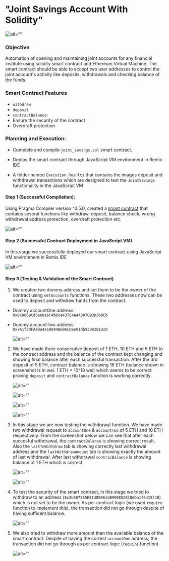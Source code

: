 # "Joint Savings Account With Solidity"

![alt=“”](Execution_Results/savings_account.jpeg)

### Objective

Automation of opening and maintaining joint accounts for any financial institute using solidity smart contract and Ethereum Virtual Machine. The smart contract should be able to accept two user addresses to control the joint account's activity like deposits, withdrawals and checking balance of the funds.

### Smart Contract Features
* `withdraw` 
* `deposit` 
* `contractBalance`:
* Ensure the security of the contract 
* Overdraft protection 

### Planning and Execution:

* Complete and compile `joint_savings.sol` smart contract.

* Deploy the smart contract through JavaScript VM environment in Remix IDE

* A folder named `Execution_Results` that contains the images deposit and withdrawal transactions which are designed to test the `JointSavings` functionality in the JavaScript VM

#### Step 1 (Successful Compilation):

Using Pragma Compiler version ^0.5.0, created a [smart contract](https://github.com/Ashfaque-Rahman/joint_savings_account_with_solidity/blob/main/Final_Code/joint_savings.sol) that contains several functions like withdraw, deposit, balance check, wrong withdrawal address protection, overdraft protection etc. 

![alt=“”](https://github.com/Ashfaque-Rahman/joint_savings_account_with_solidity/blob/main/Execution_Results/1.%20successful_compilation.JPG)



#### Step 2 (Successful Contract Deployment in JavaScript VM)

In this stage we successfully deployed our smart contract using JavaScript VM environment in Remix IDE

![alt=“”](https://github.com/Ashfaque-Rahman/joint_savings_account_with_solidity/blob/main/Execution_Results/2.%20deployed_contract.JPG)


#### Step 3 (Testing & Validation of the Smart Contract)

1. We created two dummy address and set them to be the owner of the contract using `setAccounts` functions. These two addresses now can be used to deposit and withdraw funds from the contract.
* Dummy accountOne address: `0x0c0669Cd5e60a6F4b8ce437E4a4A007093D368Cb`
* Dummy accountTwo address: `0x7A1f3dFAa0a4a19844B606CD6e91d693083B12c0`

    ![alt=“”](https://github.com/Ashfaque-Rahman/joint_savings_account_with_solidity/blob/main/Execution_Results/3.%20two_owners_account_setting.JPG)

2. We have made three consecutive deposit of 1 ETH, 10 ETH and 5 ETH to the contract address and the balance of the contract kept changing and showing final balance after each successful transaction. After the 3rd deposit of 5 ETH, contract balance is showing 16 ETH (balance shown in screenshot is in wei. 1 ETH = 10^18 wei) which seems to be correct proving `deposit` and `contractBalance` function is working correctly.

    ![alt=“”](https://github.com/Ashfaque-Rahman/joint_savings_account_with_solidity/blob/main/Execution_Results/4.%20deposit_one_ether.JPG)

    ![alt=“”](https://github.com/Ashfaque-Rahman/joint_savings_account_with_solidity/blob/main/Execution_Results/5.%20deposit_ten_ether.JPG)

    ![alt=“”](https://github.com/Ashfaque-Rahman/joint_savings_account_with_solidity/blob/main/Execution_Results/6.%20deposit_five_ether.JPG)

    ![alt=“”](https://github.com/Ashfaque-Rahman/joint_savings_account_with_solidity/blob/main/Execution_Results/7.%20checking_before_withdraw.JPG)

3. In this stage we are now testing the withdrawal function. We have made two withdrawal request to `accountOne` & `accountTwo` of 5 ETH and 10 ETH respectively. From the screenshot below we can see that after each succesful withdrawal, the `contractBalance` is showing correct result. Also the `lastToWithdraw` tab is showing correctly last withdrawal address and the `lastWithdrawAmount` tab is showing exactly the amount of last withdrawal. After last withdrawal `contracBalance` is showing balance of 1 ETH which is correct.

    ![alt=“”](https://github.com/Ashfaque-Rahman/joint_savings_account_with_solidity/blob/main/Execution_Results/8.%20withdrawn_five_ether_to_accountOne.JPG)

    ![alt=“”](https://github.com/Ashfaque-Rahman/joint_savings_account_with_solidity/blob/main/Execution_Results/9.%20withdrawn_ten_ether_to_accountTwo.JPG)

4. To test the security of the smart contract, in this stage we tried to withdraw to an address (`0x3b607285E51d85061dB990852B106Da1f6415f40`) which is not set to be the owner. As per contract logic (we used `require` function to implement this), the transaction did not go through despite of having sufficent balance.

    ![alt=“”](https://github.com/Ashfaque-Rahman/joint_savings_account_with_solidity/blob/main/Execution_Results/10.%20failed_withdrawal_wrong_owner.JPG)
    
5. We also tried to withdraw more amount than the available balance of the smart contract. Despite of having the correct `accountOne` address, the transaction did not go through as per contract logic (`require` function)

    ![alt=“”](https://github.com/Ashfaque-Rahman/joint_savings_account_with_solidity/blob/main/Execution_Results/11.%20failed_withdrawal_insufficient_fund.JPG)
